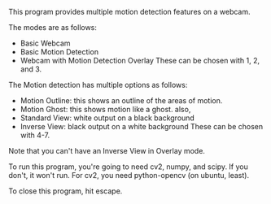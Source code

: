 This program provides multiple motion detection features on a webcam.

The modes are as follows:
- Basic Webcam
- Basic Motion Detection
- Webcam with Motion Detection Overlay
These can be chosen with 1, 2, and 3.

The Motion detection has multiple options as follows:
- Motion Outline: this shows an outline of the areas of motion.
- Motion Ghost: this shows motion like a ghost.
also,
- Standard View: white output on a black background
- Inverse View: black output on a white background
These can be chosen with 4-7.

Note that you can't have an Inverse View in Overlay mode.

To run this program, you're going to need cv2, numpy, and scipy. If you don't, it won't run. For cv2, you need python-opencv (on ubuntu, least). 

To close this program, hit escape.



